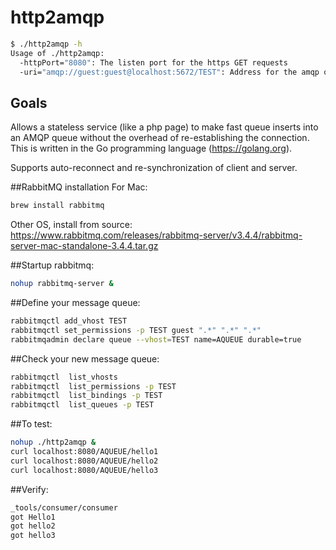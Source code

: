http2amqp
===

```bash
$ ./http2amqp -h
Usage of ./http2amqp:
  -httpPort="8080": The listen port for the https GET requests
  -uri="amqp://guest:guest@localhost:5672/TEST": Address for the amqp or rabbitmq server (including vhost)
  ```
## Goals
Allows a stateless service (like a php page) to make fast queue inserts into an AMQP queue without the overhead of re-establishing the connection. This is written in the Go programming language (https://golang.org).

Supports auto-reconnect and re-synchronization of client and server.

##RabbitMQ installation
For Mac:
```bash
brew install rabbitmq
```
Other OS, install from source: https://www.rabbitmq.com/releases/rabbitmq-server/v3.4.4/rabbitmq-server-mac-standalone-3.4.4.tar.gz

##Startup rabbitmq:
```bash
nohup rabbitmq-server &
```

##Define your message queue:

```bash
rabbitmqctl add_vhost TEST
rabbitmqctl set_permissions -p TEST guest ".*" ".*" ".*"
rabbitmqadmin declare queue --vhost=TEST name=AQUEUE durable=true
```

##Check your new message queue:
```bash
rabbitmqctl  list_vhosts
rabbitmqctl  list_permissions -p TEST
rabbitmqctl  list_bindings -p TEST
rabbitmqctl  list_queues -p TEST
```
##To test:
```bash
nohup ./http2amqp &
curl localhost:8080/AQUEUE/hello1
curl localhost:8080/AQUEUE/hello2
curl localhost:8080/AQUEUE/hello3
```

##Verify:
```bash
_tools/consumer/consumer
got Hello1
got hello2
got hello3
```

